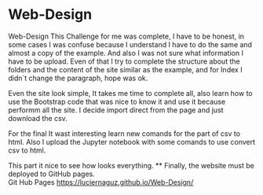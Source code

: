 # Web-Design
 Web-Design
This Challenge for me was complete, I have to be honest, in some cases I was confuse because I understand I have to do the same and almost a copy of the example. And also I was not sure what information I have to be upload. Even of that I try to complete the structure about the folders and the content of the site similar as the example, and for Index I didn´t change the paragraph, hope was ok.

Even the site look simple, It takes me time to complete all, also learn  how to use the Bootstrap code that was nice to know it and use it because performm all the site. I decide import direct from the page and just download the csv.

For the final It wast interesting learn new comands for the part of csv to html. Also I upload the Jupyter notebook with some comands to use convert csv to html.

This part it nice to see how looks everything.
** Finally, the website must be deployed to GitHub pages.  
Git Hub Pages
https://luciernaguz.github.io/Web-Design/
